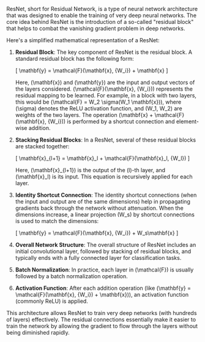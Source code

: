 ResNet, short for Residual Network, is a type of neural network architecture that was designed to enable the training of very deep neural networks. The core idea behind ResNet is the introduction of a so-called "residual block" that helps to combat the vanishing gradient problem in deep networks.

Here's a simplified mathematical representation of a ResNet:

1. **Residual Block**: The key component of ResNet is the residual block. A standard residual block has the following form:

   \[ \mathbf{y} = \mathcal{F}(\mathbf{x}, \{W_i\}) + \mathbf{x} \]

   Here, \(\mathbf{x}\) and \(\mathbf{y}\) are the input and output vectors of the layers considered. \(\mathcal{F}(\mathbf{x}, \{W_i\})\) represents the residual mapping to be learned. For example, in a block with two layers, this would be \(\mathcal{F} = W_2 \sigma(W_1 \mathbf{x})\), where \(\sigma\) denotes the ReLU activation function, and \(W_1, W_2\) are weights of the two layers. The operation \(\mathbf{x} + \mathcal{F}(\mathbf{x}, \{W_i\})\) is performed by a shortcut connection and element-wise addition.

2. **Stacking Residual Blocks**: In a ResNet, several of these residual blocks are stacked together:

   \[ \mathbf{x}_{l+1} = \mathbf{x}_l + \mathcal{F}(\mathbf{x}_l, \{W_l\}) \]

   Here, \(\mathbf{x}_{l+1}\) is the output of the \(l\)-th layer, and \(\mathbf{x}_l\) is its input. This equation is recursively applied for each layer.

3. **Identity Shortcut Connection**: The identity shortcut connections (when the input and output are of the same dimensions) help in propagating gradients back through the network without attenuation. When the dimensions increase, a linear projection \(W_s\) by shortcut connections is used to match the dimensions:

   \[ \mathbf{y} = \mathcal{F}(\mathbf{x}, \{W_i\}) + W_s\mathbf{x} \]

4. **Overall Network Structure**: The overall structure of ResNet includes an initial convolutional layer, followed by stacking of residual blocks, and typically ends with a fully connected layer for classification tasks.

5. **Batch Normalization**: In practice, each layer in \(\mathcal{F}\) is usually followed by a batch normalization operation.

6. **Activation Function**: After each addition operation (like \(\mathbf{y} = \mathcal{F}(\mathbf{x}, \{W_i\}) + \mathbf{x}\)), an activation function (commonly ReLU) is applied.

This architecture allows ResNet to train very deep networks (with hundreds of layers) effectively. The residual connections essentially make it easier to train the network by allowing the gradient to flow through the layers without being diminished rapidly.